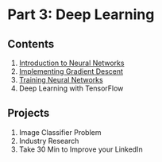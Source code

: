 # Part 3: Deep Learning

## Contents

1. [Introduction to Neural Networks](intro-neural-networks/)
1. [Implementing Gradient Descent](impl-gradient-descent/)
1. [Training Neural Networks](training-neural-networks/)
1. Deep Learning with TensorFlow

## Projects
1. Image Classifier Problem
1. Industry Research
1. Take 30 Min to Improve your LinkedIn
